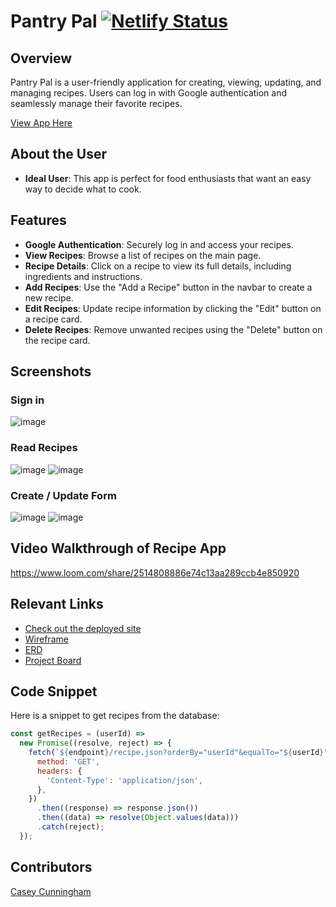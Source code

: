 # Pantry Pal [![Netlify Status](https://api.netlify.com/api/v1/badges/5b475e36-dac6-4812-b22b-6501d97db6e0/deploy-status)](https://app.netlify.com/sites/caseys-pantry-pal/deploys)

## Overview
Pantry Pal is a user-friendly application for creating, viewing, updating, and managing recipes. Users can log in with Google authentication and seamlessly manage their favorite recipes.

[View App Here](https://caseys-pantry-pal.netlify.app/)

## About the User <!-- This is a scaled down user persona -->
- **Ideal User**: This app is perfect for food enthusiasts that want an easy way to decide what to cook.

## Features <!-- List your app features using bullets! Do NOT use a paragraph. No one will read that! -->
- **Google Authentication**: Securely log in and access your recipes.
- **View Recipes**: Browse a list of recipes on the main page.
- **Recipe Details**: Click on a recipe to view its full details, including ingredients and instructions.
- **Add Recipes**: Use the "Add a Recipe" button in the navbar to create a new recipe.
- **Edit Recipes**: Update recipe information by clicking the "Edit" button on a recipe card.
- **Delete Recipes**: Remove unwanted recipes using the "Delete" button on the recipe card.

## Screenshots
### Sign in
![image](https://github.com/user-attachments/assets/6ce21f52-0e16-4e88-9125-6c46843c5746)


### Read Recipes
![image](https://github.com/user-attachments/assets/48d75699-20ba-4aeb-b821-2c08ab73f9eb)
![image](https://github.com/user-attachments/assets/d02a8c04-0450-41bd-8796-4b19a2e409a9)


### Create / Update Form
![image](https://github.com/user-attachments/assets/c76212ef-3d22-46f8-a618-315803ba56ff)
![image](https://github.com/user-attachments/assets/ad5db76c-3ba7-4eda-8162-8afb7231e4f9)


## Video Walkthrough of Recipe App <!-- A loom link is sufficient -->
https://www.loom.com/share/2514808886e74c13aa289ccb4e850920

## Relevant Links <!-- Link to all the things that are required outside of the ones that have their own section -->
- [Check out the deployed site](https://caseys-pantry-pal.netlify.app/)
- [Wireframe](https://www.dropbox.com/scl/fi/o6st4gwnk7b3hkuld1rjj/pantrypalwireframe.drawio.png?rlkey=ppib5cfjbqorta9s0rot98isy&st=ikmwx6wn&dl=0)
- [ERD](https://dbdiagram.io/d/Pantry_Pal-673516d9e9daa85aca5e5063)
- [Project Board](https://github.com/users/dinnerdoggy/projects/1/views/1)

## Code Snippet <!-- OPTIONAL, but doesn't hurt -->
Here is a snippet to get recipes from the database:
```javascript
const getRecipes = (userId) =>
  new Promise((resolve, reject) => {
    fetch(`${endpoint}/recipe.json?orderBy="userId"&equalTo="${userId}"`, {
      method: 'GET',
      headers: {
        'Content-Type': 'application/json',
      },
    })
      .then((response) => response.json())
      .then((data) => resolve(Object.values(data)))
      .catch(reject);
  });
```
## Contributors
[Casey Cunningham](github.com/dinnerdoggy)
